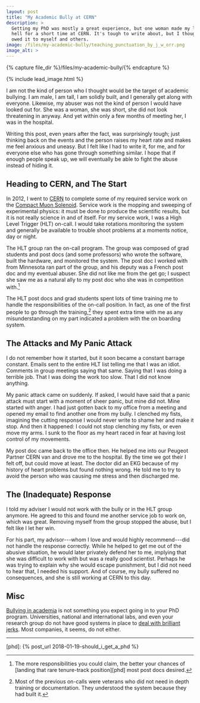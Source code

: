 ```yaml
---
layout: post
title: "My Academic Bully at CERN"
description: >
  Getting my PhD was mostly a great experience, but one woman made my life
  hell for a short time at CERN. It's tough to write about, but I thought I
  owed it to myself and others.
image: /files/my-academic-bully/teaching_punctuation_by_j_w_orr.png
image_alt: >
---
```


{% capture file_dir %}/files/my-academic-bully/{% endcapture %}

{% include lead_image.html %}

I am not the kind of person who I thought would be the target of academic
bullying. I am male, I am tall, I am solidly built, and I generally get along
with everyone. Likewise, my abuser was not the kind of person I would have
looked out for. She was a woman, she was short, she did not look threatening
in anyway. And yet within only a few months of meeting her, I was in the
hospital.

Writing this post, even years after the fact, was surprisingly tough; just
thinking back on the events and the person raises my heart rate and makes me
feel anxious and uneasy. But I felt like I had to write it, for me, and for
everyone else who has gone through something similar. I hope that if enough
people speak up, we will eventually be able to fight the abuse instead of
hiding it.

## Heading to CERN, and The Start

In 2012, I went to [CERN][cern] to complete some of my required service work
on the [Compact Muon Solenoid][cms]. Service work is the
mopping and sweeping of experimental physics: it must be done to produce the
scientific results, but it is not really science in and of itself. For my
service work, I was a High Level Trigger (HLT) on-call. I would take
rotations monitoring the system and generally be available to trouble shoot
problems at a moments notice, day or night.

[cern]: https://home.cern/
[cms]: https://en.wikipedia.org/wiki/Compact_Muon_Solenoid

The HLT group ran the on-call program. The group was composed of grad students
and post docs (and some professors) who wrote the software, built the
hardware, and monitored the system. The post doc I worked with from Minnesota
ran part of the group, and his deputy was a French post doc and my eventual
abuser. She did not like me from the get go; I suspect she saw me as a natural
ally to my post doc who she was in competition with.[^1]

The HLT post docs and grad students spent lots of time training me to handle
the responsibilities of the on-call position. In fact, as one of the first
people to go through the training,[^2] they spent extra time with me as any
misunderstanding on my part indicated a problem with the on boarding system.

## The Attacks and My Panic Attack

I do not remember how it started, but it soon became a constant barrage
constant. Emails sent to the entire HLT list telling me that I was an idiot.
Comments in group meetings saying that same. Saying that I was doing a
terrible job. That I was doing the work too slow. That I did not know
anything.

My panic attack came on suddenly. If asked, I would have said that a panic
attack must start with a moment of sheer panic, but mine did not. Mine started
with anger. I had just gotten back to my office from a meeting and opened my
email to find another one from my bully. I clenched my fists, imagining the
cutting response I would never write to shame her and make it stop. And then
it happened: I could not stop clenching my fists, or even move my arms. I sunk
to the floor as my heart raced in fear at having lost control of my movements.

My post doc came back to the office then. He helped me into our Peugeot
Partner CERN van and drove me to the hospital. By the time we got their I felt
off, but could move at least. The doctor did an EKG because of my history of
heart problems but found nothing wrong. He told me to try to avoid the person
who was causing me stress and then discharged me.

## The (Inadequate) Response

I told my adviser I would not work with the bully or in the HLT group anymore.
He agreed to this and found me another service job to work on, which was
great. Removing myself from the group stopped the abuse, but I felt like I let
her win.

For his part, my advisor---whom I love and would highly recommend---did not
handle the response correctly. While he helped to get me out of the abusive
situation, he would later privately defend her to me, implying that she was
difficult to work with but was a really good scientist. Perhaps he was trying
to explain why she would escape punishment, but I did not need to hear that, I
needed his support. And of course, my bully suffered no consequences, and she
is still working at CERN to this day.

## Misc

[Bullying in academia][bullying] is not something you expect going in to your
PhD program. Universities, national and international labs, and even your
research group do not have good systems in place to [deal with brilliant
jerks][jerks]. Most companies, it seems, do not either.

[bullying]: https://en.wikipedia.org/wiki/Workplace_bullying_in_academia
[jerks]: https://boss.blogs.nytimes.com/2012/09/26/what-do-you-do-with-the-brilliant-jerk/

---

[^1]: The more responsibilities you could claim, the better your chances of [landing that rare tenure-track position][phd] most post docs desired.
[^2]: Most of the previous on-calls were veterans who did not need in depth training or documentation. They understood the system because they had built it.

[phd]: {% post_url 2018-01-19-should_i_get_a_phd %}
